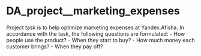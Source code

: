 # DA_project__marketing_expenses
Project task is to help optimize marketing expenses at Yandex.Afisha. In accordance with the task, the following questions are formulated: - How people use the product? - When they start to buy? - How much money each customer brings? - When they pay off? 
